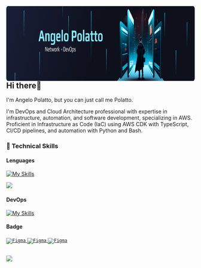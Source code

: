 <img align='right' src=".github/Model-002.png" style='height: 200px; width: 100%'>

## Hi there👋

I'm Angelo Polatto, but you can just call me Polatto.

I'm DevOps and Cloud Architecture professional with expertise in infrastructure, automation, and software development, specializing in AWS. Proficient in Infrastructure as Code (IaC) using AWS CDK with TypeScript, CI/CD pipelines, and automation with Python and Bash.

### 💼 Technical Skills
#### Lenguages


[![My Skills](https://skillicons.dev/icons?i=py,js,ts,go&perline=10)](https://skillicons.dev)

<div align="left">
	<img src="https://github-readme-stats.vercel.app/api/top-langs?username=devpolatto&layout=compact"/>
</div>

#### DevOps

[![My Skills](https://skillicons.dev/icons?i=aws,azure,bash,terraform,docker,kubernetes,elasticsearch,githubactions,grafana,prometheus,kafka,linux,nginx,mongodb,postgres&perline=8)](https://skillicons.dev)

#### Badge
<div align="left">
	<a href="https://www.credly.com/badges/2e67c3b9-5f17-4d3d-8fdc-a57b418eccf0/linked_in?t=revq83">
		<code><img height="50" src="https://images.credly.com/size/340x340/images/00634f82-b07f-4bbd-a6bb-53de397fc3a6/image.png" alt="Figma" title="Figma" /></code>
	</a>
	<a href="https://www.credly.com/badges/8a55281a-8a7b-4d2b-a82b-006887228125/linked_in?t=sp7hus">
		<code><img height="50" src="https://images.credly.com/size/340x340/images/0e284c3f-5164-4b21-8660-0d84737941bc/image.png" alt="Figma" title="Figma" /></code>
	</a>
	<a href="https://www.credly.com/earner/earned/badge/87725afe-4858-4a56-9225-927ad98cdc93">
		<code><img height="50" src="https://images.credly.com/size/340x340/images/36054dc5-13a6-47df-9cd1-5fac074c0bb4/image.png" alt="Figma" title="Figma" /></code>
	</a>
</div>
<br/>

[![](https://img.shields.io/badge/linkedin-%230077B5.svg?style=for-the-badge&logo=linkedin)](https://www.linkedin.com/in/angelo-polatto-04121998/)



<!-- https://towardsdatascience.com/enrich-your-github-profile-with-these-tips-272fa1eafe05 -->

<!-- <div align="center">
	
	[![](https://img.shields.io/badge/linkedin-%230077B5.svg?style=for-the-badge&logo=linkedin)](https://www.linkedin.com/in/angelo-polatto-04121998/)
	[![](https://img.shields.io/badge/Medium-12100E?style=for-the-badge&logo=medium&logoColor=white)](https://medium.com/@Angelo_Polatto)
	
</div> -->
